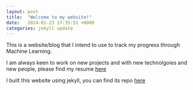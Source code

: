 ```yaml
---
layout: post
title:  "Welcome to my website!"
date:   2024-01-23 17:35:51 +0000
categories: jekyll update
---
```


This is a website/blog that I intend to use to track my progress through Machine Learning. 

I am always keen to work on new projects and with new technolgoies and new people, please find my resume [here](../assets/Bence_Csiba_resume.pdf)

I built this website using jekyll, you can find its repo [here](https://github.com/bencecsiba/bencecsiba.github.io/)